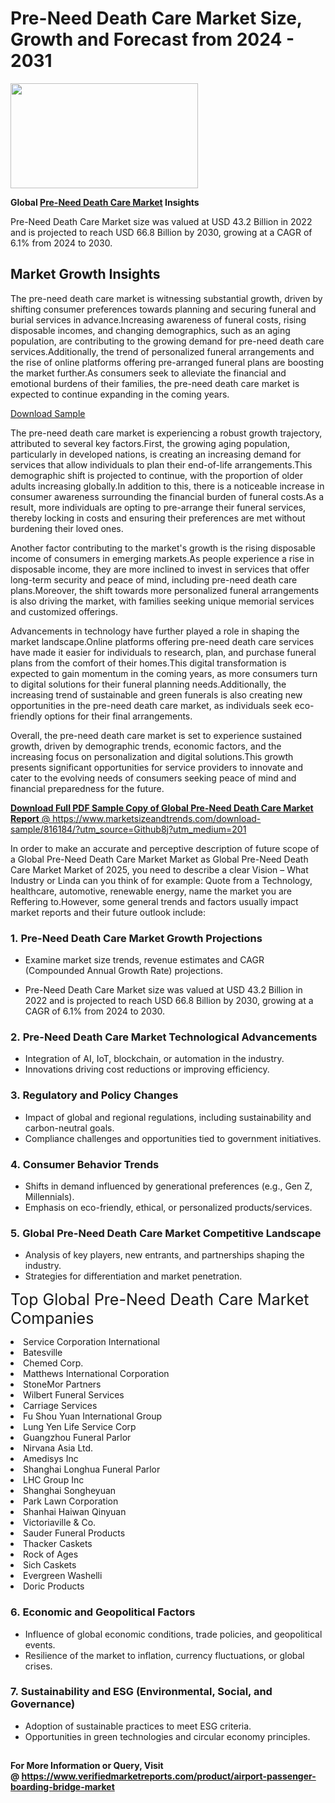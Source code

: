 <H1>Pre-Need Death Care Market Size, Growth and Forecast from 2024 - 2031</H1><img class="aligncenter size-medium wp-image-584254" src="https://thirdeyenews.in/wp-content/uploads/2024/09/Global-Market-Research-300x168.jpeg" alt="" width="300" height="168" /><p><strong>Global&nbsp;<a href="https://www.marketsizeandtrends.com/download-sample/816184/?utm_source=Github8j?utm_medium=201">Pre-Need Death Care Market</a> Insights</strong></p><p>Pre-Need Death Care Market size was valued at USD 43.2 Billion in 2022 and is projected to reach USD 66.8 Billion by 2030, growing at a CAGR of 6.1% from 2024 to 2030.</p><p><h2>Market Growth Insights</h2> <p>The pre-need death care market is witnessing substantial growth, driven by shifting consumer preferences towards planning and securing funeral and burial services in advance.Increasing awareness of funeral costs, rising disposable incomes, and changing demographics, such as an aging population, are contributing to the growing demand for pre-need death care services.Additionally, the trend of personalized funeral arrangements and the rise of online platforms offering pre-arranged funeral plans are boosting the market further.As consumers seek to alleviate the financial and emotional burdens of their families, the pre-need death care market is expected to continue expanding in the coming years.</p> <p><a href="download-link">Download Sample</a></p> <p>The pre-need death care market is experiencing a robust growth trajectory, attributed to several key factors.First, the growing aging population, particularly in developed nations, is creating an increasing demand for services that allow individuals to plan their end-of-life arrangements.This demographic shift is projected to continue, with the proportion of older adults increasing globally.In addition to this, there is a noticeable increase in consumer awareness surrounding the financial burden of funeral costs.As a result, more individuals are opting to pre-arrange their funeral services, thereby locking in costs and ensuring their preferences are met without burdening their loved ones.</p> <p>Another factor contributing to the market's growth is the rising disposable income of consumers in emerging markets.As people experience a rise in disposable income, they are more inclined to invest in services that offer long-term security and peace of mind, including pre-need death care plans.Moreover, the shift towards more personalized funeral arrangements is also driving the market, with families seeking unique memorial services and customized offerings.</p> <p>Advancements in technology have further played a role in shaping the market landscape.Online platforms offering pre-need death care services have made it easier for individuals to research, plan, and purchase funeral plans from the comfort of their homes.This digital transformation is expected to gain momentum in the coming years, as more consumers turn to digital solutions for their funeral planning needs.Additionally, the increasing trend of sustainable and green funerals is also creating new opportunities in the pre-need death care market, as individuals seek eco-friendly options for their final arrangements.</p> <p>Overall, the pre-need death care market is set to experience sustained growth, driven by demographic trends, economic factors, and the increasing focus on personalization and digital solutions.This growth presents significant opportunities for service providers to innovate and cater to the evolving needs of consumers seeking peace of mind and financial preparedness for the future.</p> <p><a href="get-more-link"></p><p><span class=""><strong>Download Full PDF Sample Copy of Global Pre-Need Death Care Market Report</strong> @ <a href="https://www.marketsizeandtrends.com/download-sample/816184/?utm_source=Github8j?utm_medium=201" target="_blank">https://www.marketsizeandtrends.com/download-sample/816184/?utm_source=Github8j?utm_medium=201</a></span></p><p>In order to make an accurate and perceptive description of future scope of a Global&nbsp;Pre-Need Death Care Market Market as Global&nbsp;Pre-Need Death Care Market Market of 2025, you need to describe a clear Vision &ndash; What Industry or Linda can you think of for example: Quote from a Technology, healthcare, automotive, renewable energy, name the market you are Reffering to.However, some general trends and factors usually impact market reports and their future outlook include:</p><h3>1.&nbsp;<strong>Pre-Need Death Care Market Growth Projections</strong></h3><ul><li>Examine market size trends, revenue estimates and CAGR (Compounded Annual Growth Rate) projections.</li><li><p>Pre-Need Death Care Market size was valued at USD 43.2 Billion in 2022 and is projected to reach USD 66.8 Billion by 2030, growing at a CAGR of 6.1% from 2024 to 2030.</p></li></ul><h3>2.&nbsp;<strong>Pre-Need Death Care Market Technological Advancements</strong></h3><ul><li>Integration of AI, IoT, blockchain, or automation in the industry.</li><li>Innovations driving cost reductions or improving efficiency.</li></ul><h3>3.&nbsp;<strong>Regulatory and Policy Changes</strong></h3><ul><li>Impact of global and regional regulations, including sustainability and carbon-neutral goals.</li><li>Compliance challenges and opportunities tied to government initiatives.</li></ul><h3>4.&nbsp;<strong>Consumer Behavior Trends</strong></h3><ul><li>Shifts in demand influenced by generational preferences (e.g., Gen Z, Millennials).</li><li>Emphasis on eco-friendly, ethical, or personalized products/services.</li></ul><h3>5.&nbsp;<strong>Global Pre-Need Death Care Market Competitive Landscape</strong></h3><ul><li>Analysis of key players, new entrants, and partnerships shaping the industry.</li><li>Strategies for differentiation and market penetration.</li></ul><p data-pm-slice="1 1 []"><span style="color: inherit; font-family: inherit; font-size: 25px;">Top Global Pre-Need Death Care Market Companies</span></p><div class="" data-test-id=""><p><li>Service Corporation International</li><li> Batesville</li><li> Chemed Corp.</li><li> Matthews International Corporation</li><li> StoneMor Partners</li><li> Wilbert Funeral Services</li><li> Carriage Services</li><li> Fu Shou Yuan International Group</li><li> Lung Yen Life Service Corp</li><li> Guangzhou Funeral Parlor</li><li> Nirvana Asia Ltd.</li><li> Amedisys Inc</li><li> Shanghai Longhua Funeral Parlor</li><li> LHC Group Inc</li><li> Shanghai Songheyuan</li><li> Park Lawn Corporation</li><li> Shanhai Haiwan Qinyuan</li><li> Victoriaville & Co.</li><li> Sauder Funeral Products</li><li> Thacker Caskets</li><li> Rock of Ages</li><li> Sich Caskets</li><li> Evergreen Washelli</li><li> Doric Products</li></p></div><h3>6.&nbsp;<strong>Economic and Geopolitical Factors</strong></h3><ul><li>Influence of global economic conditions, trade policies, and geopolitical events.</li><li>Resilience of the market to inflation, currency fluctuations, or global crises.</li></ul><h3>7.&nbsp;<strong>Sustainability and ESG (Environmental, Social, and Governance)</strong></h3><ul><li>Adoption of sustainable practices to meet ESG criteria.</li><li>Opportunities in green technologies and circular economy principles.</li></ul><h2><strong style="font-size: 14px;">For More Information or Query, Visit @&nbsp;</strong><a style="background-color: #ffffff; font-size: 14px;" href="https://www.marketsizeandtrends.com/report/pre-need-death-care-market/" target="_blank">https://www.verifiedmarketreports.com/product/airport-passenger-boarding-bridge-market</a></h2>
